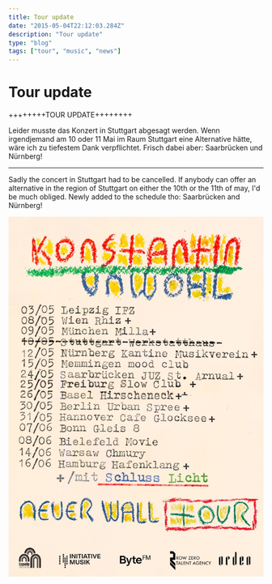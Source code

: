 ```yaml
---
title: Tour update
date: "2015-05-04T22:12:03.284Z"
description: "Tour update"
type: "blog"
tags: ["tour", "music", "news"]
---
```

# Tour update
++++++++TOUR UPDATE++++++++

Leider musste das Konzert in Stuttgart abgesagt werden. Wenn irgendjemand am 10 oder 11 Mai im Raum Stuttgart eine Alternative hätte, wäre ich zu tiefestem Dank verpflichtet.
Frisch dabei aber: Saarbrücken und Nürnberg!

---------------------------
Sadly the concert in Stuttgart had to be cancelled. If anybody can offer an alternative in the region of Stuttgart on either the 10th or the 11th of may, I'd be much obliged.
Newly added to the schedule tho: Saarbrücken and Nürnberg!


![img.jpg](img.jpg)